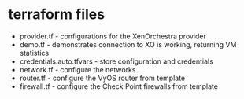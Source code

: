 # terraform files
- provider.tf - configurations for the XenOrchestra provider
- demo.tf - demonstrates connection to XO is working, returning VM statistics
- credentials.auto.tfvars - store configuration and credentials
- network.tf - configure the networks
- router.tf - configure the VyOS router from template
- firewall.tf - configure the Check Point firewalls from template
